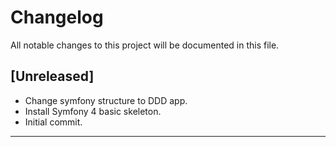 # Changelog
All notable changes to this project will be documented in this file.

## [Unreleased]

 * Change symfony structure to DDD app.
 * Install Symfony 4 basic skeleton.
 * Initial commit.
___
